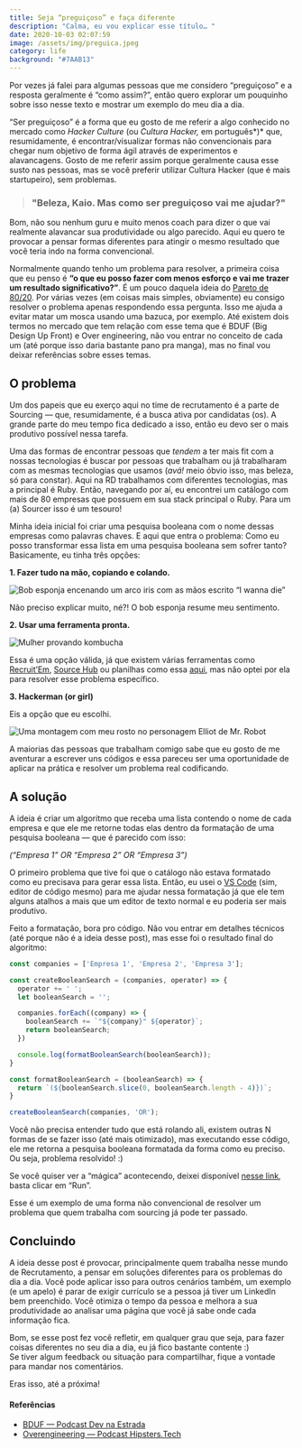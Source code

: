 ```yaml
---
title: Seja “preguiçoso” e faça diferente
description: "Calma, eu vou explicar esse título… "
date: 2020-10-03 02:07:59
image: /assets/img/preguica.jpeg
category: life
background: "#7AAB13"
---
```

Por vezes já falei para algumas pessoas que me considero “preguiçoso” e a resposta geralmente é “como assim?”, então quero explorar um pouquinho sobre isso nesse texto e mostrar um exemplo do meu dia a dia.

“Ser preguiçoso” é a forma que eu gosto de me referir a algo conhecido no mercado como *Hacker Culture* (ou *Cultura Hacker,* em português*)* que, resumidamente, é encontrar/visualizar formas não convencionais para chegar num objetivo de forma ágil através de experimentos e alavancagens. Gosto de me referir assim porque geralmente causa esse susto nas pessoas, mas se você preferir utilizar Cultura Hacker (que é mais startupeiro), sem problemas.

> ### "Beleza, Kaio. Mas como ser preguiçoso vai me ajudar?"

Bom, não sou nenhum guru e muito menos coach para dizer o que vai realmente alavancar sua produtividade ou algo parecido. Aqui eu quero te provocar a pensar formas diferentes para atingir o mesmo resultado que você teria indo na forma convencional.

Normalmente quando tenho um problema para resolver, a primeira coisa que eu penso é **“o que eu posso fazer com menos esforço e vai me trazer um resultado significativo?”**. É um pouco daquela ideia do [Pareto de 80/20](https://pt.wikipedia.org/wiki/Princ%C3%ADpio_de_Pareto). Por várias vezes (em coisas mais simples, obviamente) eu consigo resolver o problema apenas respondendo essa pergunta. Isso me ajuda a evitar matar um mosca usando uma bazuca, por exemplo. Até existem dois termos no mercado que tem relação com esse tema que é BDUF (Big Design Up Front) e Over engineering, não vou entrar no conceito de cada um (até porque isso daria bastante pano pra manga), mas no final vou deixar referências sobre esses temas.

## O problema

Um dos papeis que eu exerço aqui no time de recrutamento é a parte de Sourcing — que, resumidamente, é a busca ativa por candidatas (os). A grande parte do meu tempo fica dedicado a isso, então eu devo ser o mais produtivo possível nessa tarefa.

Uma das formas de encontrar pessoas que *tendem* a ter mais fit com a nossas tecnologias é buscar por pessoas que trabalham ou já trabalharam com as mesmas tecnologias que usamos (*avá!* meio óbvio isso, mas beleza, só para constar). Aqui na RD trabalhamos com diferentes tecnologias, mas a principal é Ruby. Então, navegando por aí, eu encontrei um catálogo com mais de 80 empresas que possuem em sua stack principal o Ruby. Para um (a) Sourcer isso é um tesouro!

Minha ideia inicial foi criar uma pesquisa booleana com o nome dessas empresas como palavras chaves. E aqui que entra o problema: Como eu posso transformar essa lista em uma pesquisa booleana sem sofrer tanto?Basicamente, eu tinha três opções:

**1. Fazer tudo na mão, copiando e colando.**

![Bob esponja encenando um arco iris com as mãos escrito “I wanna die”](/assets/img/spongebob.jpg "Bob esponja encenando um arco iris com as mãos escrito “I wanna die”")

Não preciso explicar muito, né?! O bob esponja resume meu sentimento.

**2. Usar uma ferramenta pronta.**

![Mulher provando kombucha](/assets/img/kombucha.jpg "Mulher provando kombucha")

Essa é uma opção válida, já que existem várias ferramentas como [Recruit’Em](http://recruitin.net/), [Source Hub](https://source.socialtalent.com/) ou planilhas como essa [aqui](https://drive.google.com/file/d/1m6ovg33-ShU8JIOveVQAfJalfbF5V0e_/view), mas não optei por ela para resolver esse problema específico.

**3. Hackerman (or girl)**

Eis a opção que eu escolhi.

![Uma montagem com meu rosto no personagem Elliot de Mr. Robot](/assets/img/kaiohackerman.jpg "Uma montagem com meu rosto no personagem Elliot de Mr. Robot")

A maiorias das pessoas que trabalham comigo sabe que eu gosto de me aventurar a escrever uns códigos e essa pareceu ser uma oportunidade de aplicar na prática e resolver um problema real codificando.

## A solução

A ideia é criar um algoritmo que receba uma lista contendo o nome de cada empresa e que ele me retorne todas elas dentro da formatação de uma pesquisa booleana — que é parecido com isso:

*(“Empresa 1” OR “Empresa 2” OR “Empresa 3”)*

O primeiro problema que tive foi que o catálogo não estava formatado como eu precisava para gerar essa lista. Então, eu usei o [VS Code](https://code.visualstudio.com/) (sim, editor de código mesmo) para me ajudar nessa formatação já que ele tem alguns atalhos a mais que um editor de texto normal e eu poderia ser mais produtivo.

Feito a formatação, bora pro código. Não vou entrar em detalhes técnicos (até porque não é a ideia desse post), mas esse foi o resultado final do algoritmo:

```javascript
const companies = ['Empresa 1', 'Empresa 2', 'Empresa 3'];

const createBooleanSearch = (companies, operator) => {
  operator += ' ';
  let booleanSearch = '';

  companies.forEach((company) => {
    booleanSearch += `"${company}" ${operator}`;
    return booleanSearch;
  })

  console.log(formatBooleanSearch(booleanSearch));
}

const formatBooleanSearch = (booleanSearch) => {
  return `(${booleanSearch.slice(0, booleanSearch.length - 4)})`;
}

createBooleanSearch(companies, 'OR');
```

Você não precisa entender tudo que está rolando ali, existem outras N formas de se fazer isso (até mais otimizado), mas executando esse código, ele me retorna a pesquisa booleana formatada da forma como eu preciso. Ou seja, problema resolvido! :)

Se você quiser ver a “mágica” acontecendo, deixei disponível [nesse link](https://repl.it/@kaiofelipejs/booleanSearchBuilder), basta clicar em “Run”.

Esse é um exemplo de uma forma não convencional de resolver um problema que quem trabalha com sourcing já pode ter passado.

## Concluindo

A ideia desse post é provocar, principalmente quem trabalha nesse mundo de Recrutamento, a pensar em soluções diferentes para os problemas do dia a dia. Você pode aplicar isso para outros cenários também, um exemplo (e um apelo) é parar de exigir currículo se a pessoa já tiver um LinkedIn bem preenchido. Você otimiza o tempo da pessoa e melhora a sua produtividade ao analisar uma página que você já sabe onde cada informação fica.

Bom, se esse post fez você refletir, em qualquer grau que seja, para fazer coisas diferentes no seu dia a dia, eu já fico bastante contente :)\
Se tiver algum feedback ou situação para compartilhar, fique a vontade para mandar nos comentários.

Eras isso, até a próxima!

#### Referências

* [BDUF — Podcast Dev na Estrada](https://devnaestrada.com.br/2019/08/02/big-design-up-front-bduf.html)
* [Overengineering — Podcast Hipsters.Tech](https://hipsters.tech/overengineering-hipsters-142/)